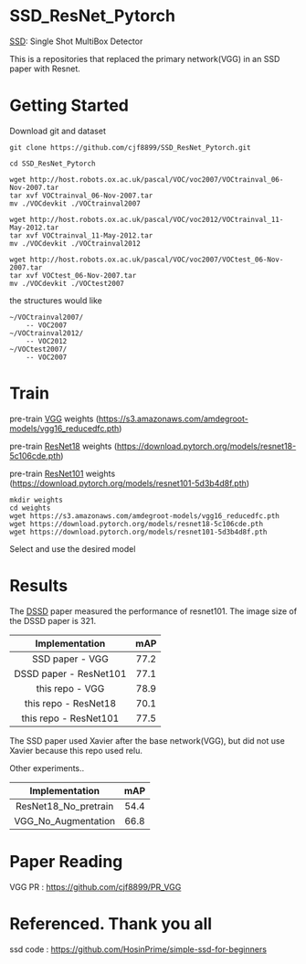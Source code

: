 # SSD_ResNet_Pytorch
[SSD](https://arxiv.org/pdf/1512.02325.pdf): Single Shot MultiBox Detector

This is a repositories that replaced the primary network(VGG) in an SSD paper with Resnet.

# Getting Started
Download git and dataset
```Shell
git clone https://github.com/cjf8899/SSD_ResNet_Pytorch.git

cd SSD_ResNet_Pytorch

wget http://host.robots.ox.ac.uk/pascal/VOC/voc2007/VOCtrainval_06-Nov-2007.tar
tar xvf VOCtrainval_06-Nov-2007.tar
mv ./VOCdevkit ./VOCtrainval2007

wget http://host.robots.ox.ac.uk/pascal/VOC/voc2012/VOCtrainval_11-May-2012.tar
tar xvf VOCtrainval_11-May-2012.tar
mv ./VOCdevkit ./VOCtrainval2012

wget http://host.robots.ox.ac.uk/pascal/VOC/voc2007/VOCtest_06-Nov-2007.tar
tar xvf VOCtest_06-Nov-2007.tar
mv ./VOCdevkit ./VOCtest2007
```

the structures would like
```
~/VOCtrainval2007/
    -- VOC2007
~/VOCtrainval2012/
    -- VOC2012  
~/VOCtest2007/
    -- VOC2007  
```
# Train

pre-train [VGG](https://s3.amazonaws.com/amdegroot-models/vgg16_reducedfc.pth) weights (https://s3.amazonaws.com/amdegroot-models/vgg16_reducedfc.pth)

pre-train [ResNet18](https://download.pytorch.org/models/resnet18-5c106cde.pth) weights (https://download.pytorch.org/models/resnet18-5c106cde.pth)

pre-train [ResNet101](https://download.pytorch.org/models/resnet101-5d3b4d8f.pth) weights (https://download.pytorch.org/models/resnet101-5d3b4d8f.pth)
```
mkdir weights
cd weights
wget https://s3.amazonaws.com/amdegroot-models/vgg16_reducedfc.pth
wget https://download.pytorch.org/models/resnet18-5c106cde.pth
wget https://download.pytorch.org/models/resnet101-5d3b4d8f.pth
```

Select and use the desired model

# Results

The [DSSD](https://arxiv.org/pdf/1701.06659.pdf) paper measured the performance of resnet101. The image size of the DSSD paper is 321.

|              Implementation              |     mAP     |
| :--------------------------------------: | :---------: |
| SSD paper - VGG |    77.2    |
| DSSD paper - ResNet101 |    77.1    |
|    this repo - VGG   | 78.9 |
|    this repo - ResNet18   | 70.1 |
|    this repo - ResNet101   | 77.5 |

The SSD paper used Xavier after the base network(VGG), but did not use Xavier because this repo used relu.

Other experiments..

|              Implementation              |     mAP     |
| :--------------------------------------: | :---------: |
|   ResNet18_No_pretrain   | 54.4 |
|    VGG_No_Augmentation   | 66.8 |

# Paper Reading
VGG PR : https://github.com/cjf8899/PR_VGG


# Referenced. Thank you all
ssd code : https://github.com/HosinPrime/simple-ssd-for-beginners
